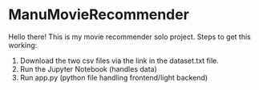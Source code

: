 # ManuMovieRecommender
Hello there! This is my movie recommender solo project. Steps to get this working: 
  1. Download the two csv files via the link in the dataset.txt file.
  2. Run the Jupyter Notebook (handles data)
  3. Run app.py (python file handling frontend/light backend)
